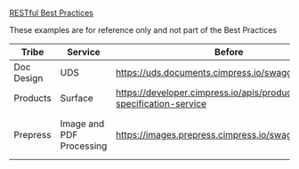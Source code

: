 [RESTful Best Practices](Home)

<span
class="aui-icon aui-icon-small aui-iconfont-warning confluence-information-macro-icon"></span>

These examples are for reference only and not part of the Best Practices

  

| Tribe      | Service                  | Before                                                                                                                                                                                  | After                                                                                                                                                                                                                                                                                                                                                                                                                              |
|------------|--------------------------|-----------------------------------------------------------------------------------------------------------------------------------------------------------------------------------------|------------------------------------------------------------------------------------------------------------------------------------------------------------------------------------------------------------------------------------------------------------------------------------------------------------------------------------------------------------------------------------------------------------------------------------|
| Doc Design | UDS                      | <a href="https://uds.documents.cimpress.io/swagger" class="external-link">https://uds.documents.cimpress.io/swagger</a>                                                                 | <a href="https://editor.swagger.io/?url=https://s3.amazonaws.com/rendering-infopage/uds-swagger.yaml" class="external-link">https://editor.swagger.io/?url=https://s3.amazonaws.com/rendering-infopage/uds-swagger.yaml</a>                                                                                                                                                                                                        |
| Products   | Surface                  | <a href="https://developer.cimpress.io/apis/products/surface-specification-service" class="external-link">https://developer.cimpress.io/apis/products/surface-specification-service</a> | <a href="https://editor.swagger.io/?url=https://s3-eu-west-1.amazonaws.com/ct-products-public/final_surface_swagger.yaml" class="external-link">https://editor.swagger.io/?url=https://s3-eu-west-1.amazonaws.com/ct-products-public/final_surface_swagger.yaml</a>                                                                                                                                                                |
| Prepress   | Image and PDF Processing | <a href="https://images.prepress.cimpress.io/swagger/ui/index" class="external-link">https://images.prepress.cimpress.io/swagger/ui/index</a>                                           | <a href="https://editor.swagger.io/?url=https%3A%2F%2Fuploads.documents.cimpress.io%2Fv1%2Fuploads%2F56040d82-85f5-443d-abfe-d6839b387511~110%3Ftenant%3Dprepress-uploads%26noRedirect%3Dtrue" class="external-link">https://editor.swagger.io/?url=https%3A%2F%2Fuploads.documents.cimpress.io%2Fv1%2Fuploads%2F56040d82-85f5-443d-abfe-d6839b387511~110%3Ftenant%3Dprepress-uploads%26noRedirect%3Dtrue</a> (under construction) |
